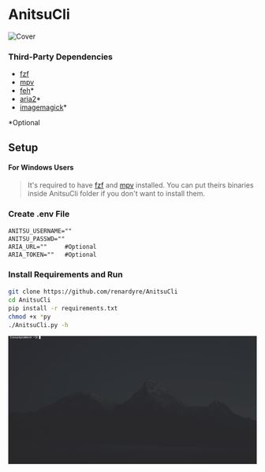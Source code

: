 # AnitsuCli
![Cover](https://cdn.discordapp.com/attachments/1028636320190443570/1028636414025420872/unknown.png)

### Third-Party Dependencies
- [fzf](https://github.com/junegunn/fzf)
- [mpv](https://github.com/mpv-player/mpv)
- [feh](https://github.com/derf/feh)*
- [aria2](https://github.com/aria2/aria2)*
- [imagemagick](https://github.com/ImageMagick/ImageMagick)*

*Optional

## Setup
#### For Windows Users
> It's required to have [fzf](https://github.com/junegunn/fzf/releases) and [mpv](https://mpv.io/installation/) installed. You can put theirs binaries inside AnitsuCli folder if you don't want to install them.

### Create .env File
```env
ANITSU_USERNAME=""
ANITSU_PASSWD=""
ARIA_URL=""     #Optional 
ARIA_TOKEN=""   #Optional
```

### Install Requirements and Run
```bash
git clone https://github.com/renardyre/AnitsuCli
cd AnitsuCli
pip install -r requirements.txt
chmod +x *py
./AnitsuCli.py -h
```

![preview](preview.gif)
